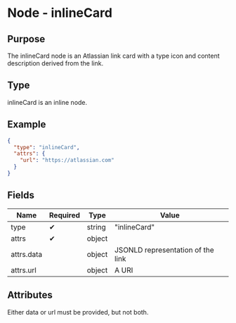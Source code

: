 # Node - inlineCard

## Purpose

The inlineCard node is an Atlassian link card with a type icon and content description derived from the link.

## Type

inlineCard is an inline node.

## Example

```json
{
  "type": "inlineCard",
  "attrs": {
    "url": "https://atlassian.com"
  }
}
```

## Fields

| Name | Required | Type | Value |
| --- | --- | --- | --- |
| type | ✔ | string | "inlineCard" |
| attrs | ✔ | object | |
| attrs.data | | object | JSONLD representation of the link |
| attrs.url | | object | A URI |

## Attributes

Either data or url must be provided, but not both.

